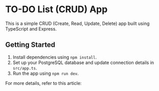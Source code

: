 # TO-DO List (CRUD) App

This is a simple CRUD (Create, Read, Update, Delete) app built using TypeScript and Express.

## Getting Started

1. Install dependencies using `npm install`.
2. Set up your PostgreSQL database and update connection details in `src/app.ts`.
3. Run the app using `npm run dev`.

For more details, refer to this article:
